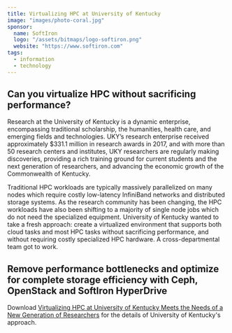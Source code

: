 ```yaml
---
title: Virtualizing HPC at University of Kentucky
image: "images/photo-coral.jpg"
sponsor:
  name: SoftIron
  logo: "/assets/bitmaps/logo-softiron.png"
  website: "https://www.softiron.com"
tags:
  - information
  - technology
---
```


## Can you virtualize HPC without sacrificing performance?

Research at the University of Kentucky is a dynamic enterprise, encompassing traditional scholarship, the humanities, health care, and emerging fields and technologies. UKY’s research enterprise received approximately $331.1 million in research awards in 2017, and with more than 50 research centers and institutes, UKY researchers are regularly making discoveries, providing a rich training ground for current students and the next generation of researchers, and advancing the economic growth of the Commonwealth of Kentucky.

Traditional HPC workloads are typically massively parallelized on many nodes which require costly low-latency InfiniBand networks and distributed storage systems. As the research community has been changing, the HPC workloads have also been shifting to a majority of single node jobs which do not need the specialized equipment. University of Kentucky wanted to take a fresh approach: create a virtualized environment that supports both cloud tasks and most HPC tasks without sacrificing performance, and without requiring costly specialized HPC hardware. A cross-departmental team got to work.

## Remove performance bottlenecks and optimize for complete storage efficiency with Ceph, OpenStack and SoftIron HyperDrive

Download [Virtualizing HPC at University of Kentucky Meets the Needs of a New Generation of Researchers](http://bit.ly/UniversityOfKentucky) for the details of University of Kentucky's approach.
